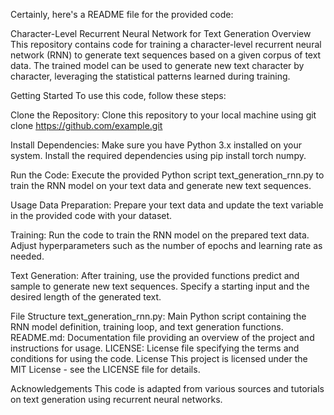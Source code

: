 
Certainly, here's a README file for the provided code:

Character-Level Recurrent Neural Network for Text Generation
Overview
This repository contains code for training a character-level recurrent neural network (RNN) to generate text sequences based on a given corpus of text data. The trained model can be used to generate new text character by character, leveraging the statistical patterns learned during training.

Getting Started
To use this code, follow these steps:

Clone the Repository: Clone this repository to your local machine using git clone https://github.com/example.git

Install Dependencies: Make sure you have Python 3.x installed on your system. Install the required dependencies using pip install torch numpy.

Run the Code: Execute the provided Python script text_generation_rnn.py to train the RNN model on your text data and generate new text sequences.

Usage
Data Preparation: Prepare your text data and update the text variable in the provided code with your dataset.

Training: Run the code to train the RNN model on the prepared text data. Adjust hyperparameters such as the number of epochs and learning rate as needed.

Text Generation: After training, use the provided functions predict and sample to generate new text sequences. Specify a starting input and the desired length of the generated text.

File Structure
text_generation_rnn.py: Main Python script containing the RNN model definition, training loop, and text generation functions.
README.md: Documentation file providing an overview of the project and instructions for usage.
LICENSE: License file specifying the terms and conditions for using the code.
License
This project is licensed under the MIT License - see the LICENSE file for details.

Acknowledgements
This code is adapted from various sources and tutorials on text generation using recurrent neural networks.

